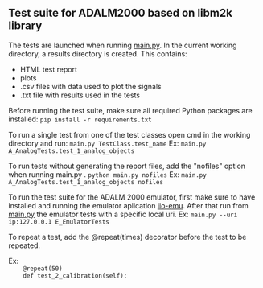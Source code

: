 ## Test suite for ADALM2000 based on libm2k library

The tests are launched when running [main.py](main.py).
In the current working directory, a results directory is created. This contains:
* HTML test report
* plots
* .csv files with data used to plot the signals
* .txt file with results used in the tests


Before running the test suite, make sure all required Python packages are installed: 
```pip install -r requirements.txt```

To run a single test from one of the test classes open cmd in the working directory and run:
    ```main.py TestClass.test_name```
 Ex: ```main.py A_AnalogTests.test_1_analog_objects```


To run tests without generating the report files, add the "nofiles" option when running main.py .
    ```python main.py nofiles```
 Ex: ```main.py A_AnalogTests.test_1_analog_objects nofiles```


To run the test suite for the ADALM 2000 emulator, first make sure to have installed and running the 
emulator aplication [iio-emu](https://github.com/analogdevicesinc/iio-emu).
After that run from [main.py](main.py) the emulator tests with a specific local uri. 
Ex: ```main.py --uri ip:127.0.0.1 E_EmulatorTests```

To repeat a test, add the @repeat(times) decorator before the test to be repeated.
 
 Ex: <br>
```    @repeat(50)``` <br>
```    def test_2_calibration(self):```